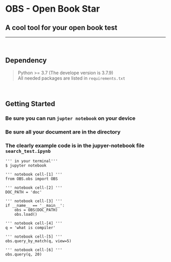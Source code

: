 # OBS - Open Book Star
## A cool tool for your open book test
---
<br>

## Dependency
> Python >= 3.7 (The develope version is 3.7.9) <br>
> All needed packages are listed in ```requirements.txt```
<br>

## Getting Started
### Be sure you can run ```jupter notebook``` on your device
### Be sure all your document are in the directory
### The clearly example code is in the jupyer-notebook file ```search_test.ipynb```

```python=
''' in your terminal'''
$ jupyter notebook

''' notebook cell-[1] '''
from OBS.obs import OBS

''' notebook cell-[2] '''
DOC_PATH = 'doc'

''' notebook cell-[3] '''
if __name__ == '__main__':
    obs = OBS(DOC_PATH)
    obs.load()

''' notebook cell-[4] '''
q = 'what is compiler'

''' notebook cell-[5] '''
obs.query_by_match(q, view=5)

''' notebook cell-[6] '''
obs.query(q, 20)

```
